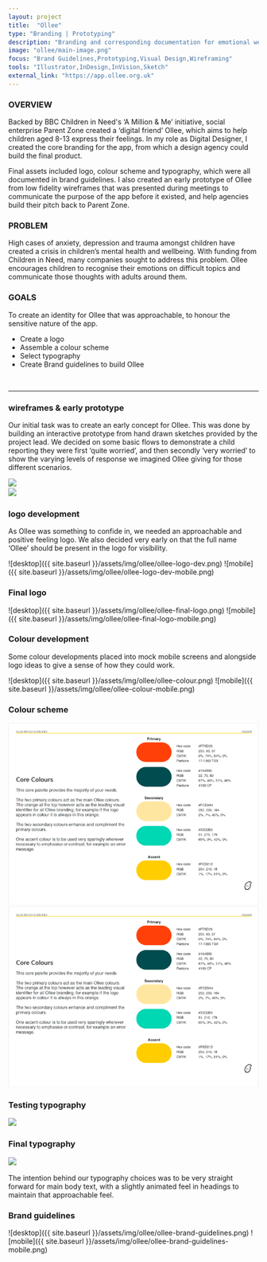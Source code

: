 ```yaml
---
layout: project
title:  "Ollee"
type: "Branding | Prototyping"
description: "Branding and corresponding documentation for emotional wellbeing app for children."
image: "ollee/main-image.png"
focus: "Brand Guidelines,Prototyping,Visual Design,Wireframing"
tools: "Illustrator,InDesign,InVision,Sketch"
external_link: "https://app.ollee.org.uk"
---
```


### OVERVIEW

Backed by BBC Children in Need's ‘A Million & Me’ initiative, social enterprise Parent Zone created a ‘digital friend’ Ollee, which aims to help children aged 8-13 express their feelings. In my role as Digital Designer, I created the core branding for the app, from which a design agency could build the final product.

Final assets included logo, colour scheme and typography, which were all documented in brand guidelines. I also created an early prototype of Ollee from low fidelity wireframes that was presented during meetings to communicate the purpose of the app before it existed, and help agencies build their pitch back to Parent Zone.

### PROBLEM

High cases of anxiety, depression and trauma amongst children have created a crisis in children’s mental health and wellbeing. With funding from Children in Need, many companies sought to address this problem. Ollee encourages children to recognise their emotions on difficult topics and communicate those thoughts with adults around them.

### GOALS
To create an identity for Ollee that was approachable, to honour the sensitive nature of the app.
- Create a logo
- Assemble a colour scheme
- Select typography
- Create Brand guidelines to build Ollee

<br>

---

### wireframes & early prototype
Our initial task was to create an early concept for Ollee. This was done by building an interactive prototype from hand drawn sketches provided by the project lead. We decided on some basic flows to demonstrate a child reporting they were first ‘quite worried’, and then secondly ‘very worried’ to show the varying levels of response we imagined Ollee giving for those different scenarios.

<div class="row two-image">
    <div class="col-md-6 col-xs-12">
        <img src="{{ site.baseurl }}/assets/img/ollee/ollee-wireframe-1.png">
    </div>
    <div class="col-md-6 col-xs-12">
        <img src="{{ site.baseurl }}/assets/img/ollee/ollee-wireframe-2.png">
    </div>
</div>

### logo development
As Ollee was something to confide in, we needed an approachable and positive feeling logo. We also decided very early on that the full name ‘Ollee’ should be present in the logo for visibility.

![desktop]({{ site.baseurl }}/assets/img/ollee/ollee-logo-dev.png)
![mobile]({{ site.baseurl }}/assets/img/ollee/ollee-logo-dev-mobile.png)

### Final logo
![desktop]({{ site.baseurl }}/assets/img/ollee/ollee-final-logo.png)
![mobile]({{ site.baseurl }}/assets/img/ollee/ollee-final-logo-mobile.png)

### Colour development
Some colour developments placed into mock mobile screens and alongside logo ideas to give a sense of how they could work.

![desktop]({{ site.baseurl }}/assets/img/ollee/ollee-colour.png)
![mobile]({{ site.baseurl }}/assets/img/ollee/ollee-colour-mobile.png)

### Colour scheme
<div class="row two-image">
    <div class="col-md-6 col-xs-12">
        <img src="/assets/img/ollee/ollee-colour-scheme-1.png">
    </div>
    <div class="col-md-6 col-xs-12">
        <img src="/assets/img/ollee/ollee-colour-scheme-1.png">
    </div>
</div>


<div class="row two-image">
    <div class="col-md-6 col-xs-12">
        <h3>Testing typography</h3>
        <img src="{{ site.baseurl }}/assets/img/ollee/ollee-typography-1.png">
    </div>
    <div class="col-md-6 col-xs-12">
        <h3>Final typography</h3>
        <img src="{{ site.baseurl }}/assets/img/ollee/ollee-typography-2.png">
    </div>
</div>

The intention behind our typography choices was to be very straight forward for main body text, with a slightly animated feel in headings to maintain that approachable feel.

### Brand guidelines
![desktop]({{ site.baseurl }}/assets/img/ollee/ollee-brand-guidelines.png)
![mobile]({{ site.baseurl }}/assets/img/ollee/ollee-brand-guidelines-mobile.png)